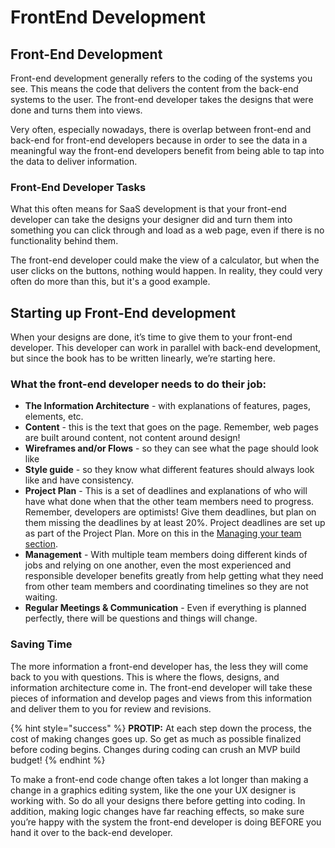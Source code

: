# FrontEnd Development

## Front-End Development

Front-end development generally refers to the coding of the systems you see. This means the code that delivers the content from the back-end systems to the user. The front-end developer takes the designs that were done and turns them into views.

Very often, especially nowadays, there is overlap between front-end and back-end for front-end developers because in order to see the data in a meaningful way the front-end developers benefit from being able to tap into the data to deliver information.

### Front-End Developer Tasks

What this often means for SaaS development is that your front-end developer can take the designs your designer did and turn them into something you can click through and load as a web page, even if there is no functionality behind them. 

The front-end developer could make the view of a calculator, but when the user clicks on the buttons, nothing would happen. In reality, they could very often do more than this, but it's a good example.

## Starting up Front-End development

When your designs are done, it’s time to give them to your front-end developer. This developer can work in parallel with back-end development, but since the book has to be written linearly, we’re starting here.

### What the front-end developer needs to do their job:

* **The Information Architecture** - with explanations of features, pages, elements, etc.
* **Content** - this is the text that goes on the page. Remember, web pages are built around content, not content around design!
* **Wireframes and/or Flows** - so they can see what the page should look like
* **Style guide** - so they know what different features should always look like and have consistency.
* **Project Plan** - This is a set of deadlines and explanations of who will have what done when that the other team members need to progress. Remember, developers are optimists! Give them deadlines, but plan on them missing the deadlines by at least 20%. Project deadlines are set up as part of the Project Plan. More on this in the [Managing your team section](https://docs.google.com/document/d/1qLCH0YaNhxbutZeK9Oo87n9PhssDaHLkWLTPYW0UIMQ/edit#heading=h.xm6ncpqqem9h).
* **Management** - With multiple team members doing different kinds of jobs and relying on one another, even the most experienced and responsible developer benefits greatly from help getting what they need from other team members and coordinating timelines so they are not waiting.
* **Regular Meetings & Communication** - Even if everything is planned perfectly, there will be questions and things will change.

### Saving Time

The more information a front-end developer has, the less they will come back to you with questions. This is where the flows, designs, and information architecture come in. The front-end developer will take these pieces of information and develop pages and views from this information and deliver them to you for review and revisions.

{% hint style="success" %}
**PROTIP:** At each step down the process, the cost of making changes goes up. So get as much as possible finalized before coding begins. Changes during coding can crush an MVP build budget!
{% endhint %}

To make a front-end code change often takes a lot longer than making a change in a graphics editing system, like the one your UX designer is working with. So do all your designs there before getting into coding. In addition, making logic changes have far reaching effects, so make sure you’re happy with the system the front-end developer is doing BEFORE you hand it over to the back-end developer.

